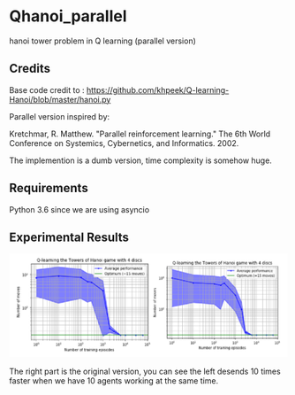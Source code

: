 # Qhanoi_parallel
hanoi tower problem in Q learning (parallel version)

## Credits

Base code credit to : https://github.com/khpeek/Q-learning-Hanoi/blob/master/hanoi.py

Parallel version inspired by:

Kretchmar, R. Matthew. "Parallel reinforcement learning." The 6th World Conference on Systemics, Cybernetics, and Informatics. 2002.

The implemention is a dumb version, time complexity is somehow huge.

## Requirements

Python 3.6 since we are using asyncio

## Experimental Results

![alt text](https://github.com/hiroto-takatoshi/Qhanoi_parallel/blob/master/exp.PNG)

The right part is the original version, you can see the left desends 10 times faster when we have 10 agents working at the same time.
